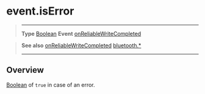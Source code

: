 # event.isError

> --------------------- ------------------------------------------------------------------------------------------
> __Type__              [Boolean](https://docs.coronalabs.com/api/type/Boolean.html)
> __Event__             [onReliableWriteCompleted](/plugin/bluetooth/type/Gatt/event/onReliableWriteCompleted/index.md)


> __See also__          [onReliableWriteCompleted](/plugin/bluetooth/type/Gatt/event/onReliableWriteCompleted/index.md)
>						[bluetooth.*](/plugin/bluetooth.md)
> --------------------- ------------------------------------------------------------------------------------------

## Overview

[Boolean](https://docs.coronalabs.com/api/type/Boolean.html) of `true` in case of an error.